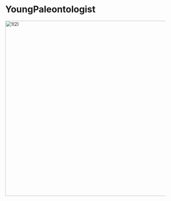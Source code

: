 # YoungPaleontologist
<img width="551" alt="1(2)" src="https://user-images.githubusercontent.com/123885099/234759181-8a91fc1a-e850-48cc-b585-ba4b5180de33.png">
